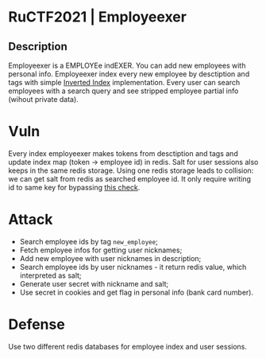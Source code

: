 # RuCTF2021 | Employeexer
## Description
Employeexer is a EMPLOYEe indEXER. You can add new employees with personal info. Employeexer index every new employee by desctiption and tags with simple [Inverted Index](https://en.wikipedia.org/wiki/Inverted_index) implementation. Every user can search employees with a search query and see stripped employee partial info (wihout private data).

# Vuln
Every index employeexer makes tokens from desctiption and tags and update index map (token -> employee id) in redis. Salt for user sessions also keeps in the same redis storage. Using one redis storage leads to collision: we can get salt from redis as searched employee id. It only require writing id to same key for bypassing [this check](https://github.com/HackerDom/ructf-2021/blob/main/services/employeexer/app/index/RuntimeIndex.scala#L40). 

# Attack
* Search employee ids by tag `new_employee`;
* Fetch employee infos for getting user nicknames;
* Add new employee with user nicknames in description;
* Search employee ids by user nicknames - it return redis value, which interpreted as salt;
* Generate user secret with nickname and salt;
* Use secret in cookies and get flag in personal info (bank card number).

# Defense 
Use two different redis databases for employee index and user sessions.

